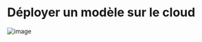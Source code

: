 # Déployer un modèle sur le cloud

![image](https://user-images.githubusercontent.com/93877150/234576653-908b16e5-ede8-4566-b7b9-75bc56f70bf7.png)

